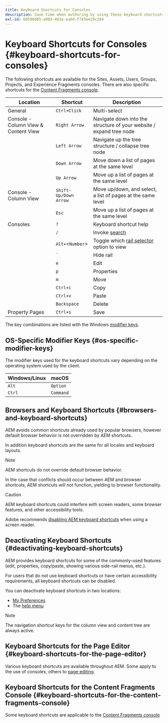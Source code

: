 ```yaml
---
title: Keyboard Shortcuts for Consoles
description: Save time when authoring by using these keyboard shortcuts
exl-id: 68508d05-a98d-483a-aa6d-f743ee29c284
---
```

# Keyboard Shortcuts for Consoles {#keyboard-shortcuts-for-consoles}

The following shortcuts are available for the Sites, Assets, Users, Groups, Projects, and Experience Fragments consoles. There are also specific shortcuts for the [Content Fragments console](#keyboard-shortcuts-for-the-content-fragments-console).

|Location|Shortcut|Description|
|---|---|---|
|General|`Ctrl+Click`|Multi-select|
|Console - Column View & Content View|`Right Arrow`|Navigate down into the structure of your website / expand tree node|
||`Left Arrow`|Navigate up the tree structure / collapse tree node|
||`Down Arrow`|Move down a list of pages at the same level|
||`Up Arrow`|Move up a list of pages at the same level|
|Console - Column View|`Shift-Up/Down Arrow`|Move up/down, and select, a list of pages at the same level|
||`Esc`|Move up a list of pages at the same level|
|Consoles|`?`|Keyboard shortcut help|
||`/`|Invoke [search](/help/sites-cloud/authoring/getting-started/search.md)|
||`Alt+`&lt;`Number`&gt;|Toggle which [rail selector](/help/sites-cloud/authoring/getting-started/basic-handling.md#rail-selector) option to view|
||``` ` ```|Hide rail|
||`e`|Edit|
||`p`|Properties|
||`m`|Move|
||`Ctrl+c`|Copy|
||`Ctrl+v`|Paste|
||`Backspace`|Delete|
|Property Pages|`Ctrl+s`|Save|

The key combinations are listed with the Windows [modifier keys](#os-specific-modifier-keys).

## OS-Specific Modifier Keys {#os-specific-modifier-keys}

The modifier keys used for the keyboard shortcuts vary depending on the operating system used by the client.

|Windows/Linux|macOS|
|---|---|
|`Alt`|`Option`|
|`Ctrl`|`Command`|

## Browsers and Keyboard Shortcuts {#browsers-and-keyboard-shortcuts}

AEM avoids common shortcuts already used by popular browsers, however default browser behavior is not overridden by AEM shortcuts.

In addition keyboard shortcuts are the same for all locales and keyboard layouts.

>[!NOTE]
>
>AEM shortcuts do not override default browser behavior.
>
>In the case that conflicts should occur between AEM and browser shortcuts, AEM shortcuts will not function, yielding to browser functionality.

>[!CAUTION]
>
>AEM keyboard shortcuts could interfere with screen readers, some browser features, and other accessibility tools.
>
>Adobe recommends [disabling AEM keyboard shortcuts](#deactivating-keyboard-shortcuts) when using a screen reader.

## Deactivating Keyboard Shortcuts {#deactivating-keyboard-shortcuts}

AEM provides keyboard shortcuts for some of the commonly-used features (edit, properties, copy/paste, showing various side-rail menus, etc.).

For users that do not use keyboard shortcuts or have certain accessibility requirements, all keyboard shortcuts can be disabled.

You can deactivate keyboard shortcuts in two locations:

* [My Preferences](/help/sites-cloud/authoring/getting-started/account-environment.md#my-preferences)
* The [help menu](/help/sites-cloud/authoring/getting-started/basic-handling.md#accessing-help)

>[!NOTE]
>
>The navigation shortcut keys for the column view and content tree are always active.

## Keyboard Shortcuts for the Page Editor {#keyboard-shortcuts-for-the-page-editor}

Various keyboard shortcuts are available throughout AEM. Some apply to the use of consoles, others to [page editing](/help/sites-cloud/authoring/fundamentals/keyboard-shortcuts.md).

## Keyboard Shortcuts for the Content Fragments Console {#keyboard-shortcuts-for-the-content-fragments-console}

Some keyboard shortcuts are applicable to the [Content Fragments console](/help/sites-cloud/administering/content-fragments/keyboard-shortcuts.md)